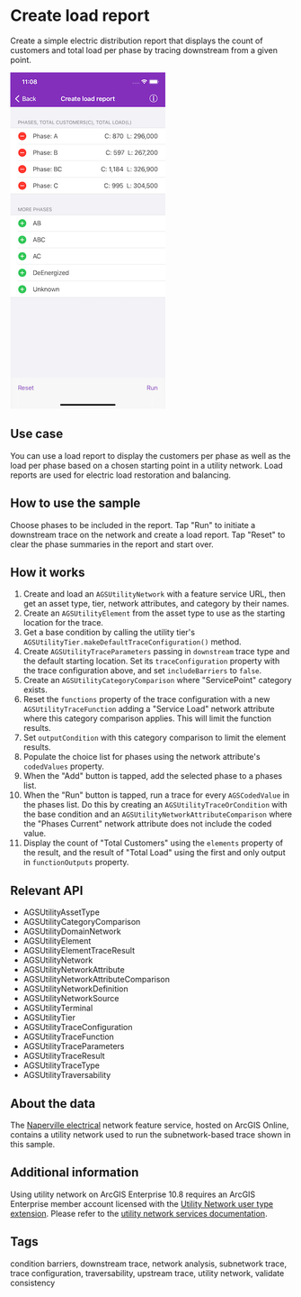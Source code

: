 # Create load report

Create a simple electric distribution report that displays the count of customers and total load per phase by tracing downstream from a given point.

![Image of create load report](create-load-report.png)

## Use case

You can use a load report to display the customers per phase as well as the load per phase based on a chosen starting point in a utility network. Load reports are used for electric load restoration and balancing.

## How to use the sample

Choose phases to be included in the report. Tap "Run" to initiate a downstream trace on the network and create a load report. Tap "Reset" to clear the phase summaries in the report and start over.

## How it works

1. Create and load an `AGSUtilityNetwork` with a feature service URL, then get an asset type, tier, network attributes, and category by their names.
2. Create an `AGSUtilityElement` from the asset type to use as the starting location for the trace.
3. Get a base condition by calling the utility tier's `AGSUtilityTier.makeDefaultTraceConfiguration()` method.
4. Create `AGSUtilityTraceParameters` passing in `downstream` trace type and the default starting location. Set its `traceConfiguration` property with the trace configuration above, and set `includeBarriers` to `false`.
5. Create an `AGSUtilityCategoryComparison` where "ServicePoint" category exists.
6. Reset the `functions` property of the trace configuration with a new `AGSUtilityTraceFunction` adding a "Service Load" network attribute where this category comparison applies. This will limit the function results.
7. Set `outputCondition` with this category comparison to limit the element results.
8. Populate the choice list for phases using the network attribute's `codedValues` property.
9. When the "Add" button is tapped, add the selected phase to a phases list.
10. When the "Run" button is tapped, run a trace for every `AGSCodedValue` in the phases list. Do this by creating an `AGSUtilityTraceOrCondition` with the base condition and an `AGSUtilityNetworkAttributeComparison` where the "Phases Current" network attribute does not include the coded value.
11. Display the count of "Total Customers" using the `elements` property of the result, and the result of "Total Load" using the first and only output in `functionOutputs` property.

## Relevant API

* AGSUtilityAssetType
* AGSUtilityCategoryComparison
* AGSUtilityDomainNetwork
* AGSUtilityElement
* AGSUtilityElementTraceResult
* AGSUtilityNetwork
* AGSUtilityNetworkAttribute
* AGSUtilityNetworkAttributeComparison
* AGSUtilityNetworkDefinition
* AGSUtilityNetworkSource
* AGSUtilityTerminal
* AGSUtilityTier
* AGSUtilityTraceConfiguration
* AGSUtilityTraceFunction
* AGSUtilityTraceParameters
* AGSUtilityTraceResult
* AGSUtilityTraceType
* AGSUtilityTraversability

## About the data

The [Naperville electrical](https://sampleserver7.arcgisonline.com/server/rest/services/UtilityNetwork/NapervilleElectric/FeatureServer) network feature service, hosted on ArcGIS Online, contains a utility network used to run the subnetwork-based trace shown in this sample.

## Additional information

Using utility network on ArcGIS Enterprise 10.8 requires an ArcGIS Enterprise member account licensed with the [Utility Network user type extension](https://enterprise.arcgis.com/en/portal/latest/administer/windows/license-user-type-extensions.htm#ESRI_SECTION1_41D78AD9691B42E0A8C227C113C0C0BF). Please refer to the [utility network services documentation](https://enterprise.arcgis.com/en/server/latest/publish-services/windows/utility-network-services.htm).

## Tags

condition barriers, downstream trace, network analysis, subnetwork trace, trace configuration, traversability, upstream trace, utility network, validate consistency
